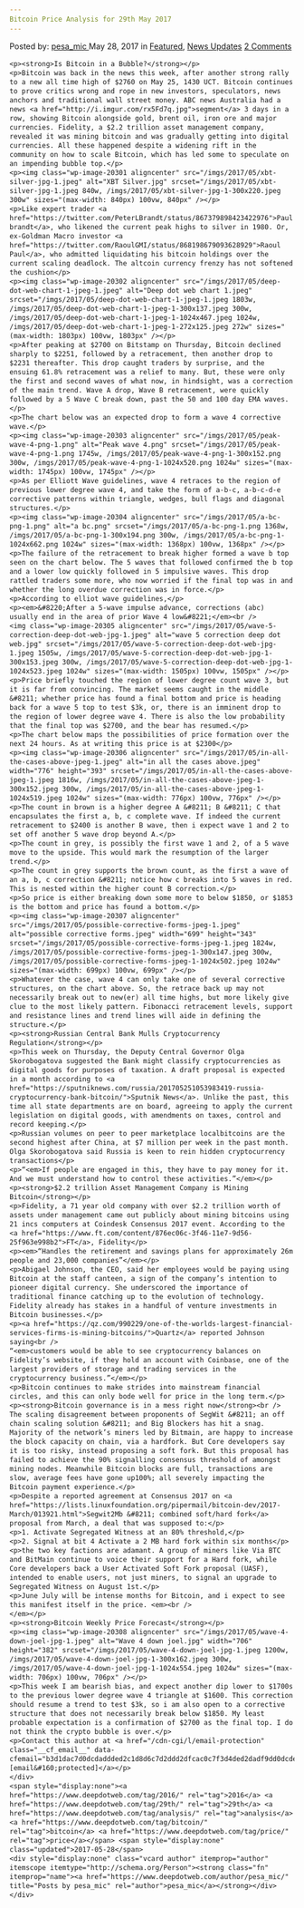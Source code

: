 ```yaml
---
Bitcoin Price Analysis for 29th May 2017
---
```

<article class="post-listing post-20292 post type-post status-publish format-standard has-post-thumbnail hentry  tag-3336 tag-29th tag-analysis tag-bitcoin tag-price">
    <div class="post-inner">
        <span>Posted by: <a href="https://www.deepdotweb.com/author/pesa_mic/" title="">pesa_mic </a></span>
    <span>May 28, 2017</span>
    <span>in <a href="https://www.deepdotweb.com/category/deepdot-news/" rel="category tag">Featured</a>, <a href="https://www.deepdotweb.com/category/news-updates/" rel="category tag">News Updates</a></span>
    <span><a href="https://www.deepdotweb.com/2017/05/28/bitcoin-price-analysis-29th-may-2016/#comments">2 Comments</a></span>
    </p>
    <div class="clear"></div>
    
    <p><strong>Is Bitcoin in a Bubble?</strong></p>
    <p>Bitcoin was back in the news this week, after another strong rally to a new all time high of $2760 on May 25, 1430 UCT. Bitcoin continues to prove critics wrong and rope in new investors, speculators, news anchors and traditional wall street money. ABC news Australia had a news <a href="http://i.imgur.com/rx5Fd7q.jpg">segment</a> 3 days in a row, showing Bitcoin alongside gold, brent oil, iron ore and major currencies. Fidelity, a $2.2 trillion asset management company, revealed it was mining bitcoin and was gradually getting into digital currencies. All these happened despite a widening rift in the community on how to scale Bitcoin, which has led some to speculate on an impending bubble top.</p>
    <p><img class="wp-image-20301 aligncenter" src="/imgs/2017/05/xbt-silver-jpg-1.jpeg" alt="XBT Silver.jpg" srcset="/imgs/2017/05/xbt-silver-jpg-1.jpeg 840w, /imgs/2017/05/xbt-silver-jpg-1-300x220.jpeg 300w" sizes="(max-width: 840px) 100vw, 840px" /></p>
    <p>Like expert trader <a href="https://twitter.com/PeterLBrandt/status/867379898423422976">Paul brandt</a>, who likened the current peak highs to silver in 1980. Or, ex-Goldman Macro investor <a href="https://twitter.com/RaoulGMI/status/868198679093628929">Raoul Paul</a>, who admitted liquidating his bitcoin holdings over the current scaling deadlock. The altcoin currency frenzy has not softened the cushion</p>
    <p><img class="wp-image-20302 aligncenter" src="/imgs/2017/05/deep-dot-web-chart-1-jpeg-1.jpeg" alt="Deep dot web chart 1.jpeg" srcset="/imgs/2017/05/deep-dot-web-chart-1-jpeg-1.jpeg 1803w, /imgs/2017/05/deep-dot-web-chart-1-jpeg-1-300x137.jpeg 300w, /imgs/2017/05/deep-dot-web-chart-1-jpeg-1-1024x467.jpeg 1024w, /imgs/2017/05/deep-dot-web-chart-1-jpeg-1-272x125.jpeg 272w" sizes="(max-width: 1803px) 100vw, 1803px" /></p>
    <p>After peaking at $2700 on Bitstamp on Thursday, Bitcoin declined sharply to $2251, followed by a retracement, then another drop to $2231 thereafter. This drop caught traders by surprise, and the ensuing 61.8% retracement was a relief to many. But, these were only the first and second waves of what now, in hindsight, was a correction of the main trend. Wave A drop, Wave B retracement, were quickly followed by a 5 Wave C break down, past the 50 and 100 day EMA waves.</p>
    <p>The chart below was an expected drop to form a wave 4 corrective wave.</p>
    <p><img class="wp-image-20303 aligncenter" src="/imgs/2017/05/peak-wave-4-png-1.png" alt="Peak wave 4.png" srcset="/imgs/2017/05/peak-wave-4-png-1.png 1745w, /imgs/2017/05/peak-wave-4-png-1-300x152.png 300w, /imgs/2017/05/peak-wave-4-png-1-1024x520.png 1024w" sizes="(max-width: 1745px) 100vw, 1745px" /></p>
    <p>As per Elliott Wave guidelines, wave 4 retraces to the region of previous lower degree wave 4, and take the form of a-b-c, a-b-c-d-e corrective patterns within triangle, wedges, bull flags and diagonal structures.</p>
    <p><img class="wp-image-20304 aligncenter" src="/imgs/2017/05/a-bc-png-1.png" alt="a bc.png" srcset="/imgs/2017/05/a-bc-png-1.png 1368w, /imgs/2017/05/a-bc-png-1-300x194.png 300w, /imgs/2017/05/a-bc-png-1-1024x662.png 1024w" sizes="(max-width: 1368px) 100vw, 1368px" /></p>
    <p>The failure of the retracement to break higher formed a wave b top seen on the chart below. The 5 waves that followed confirmed the b top and a lower low quickly followed in 5 impulsive waves. This drop rattled traders some more, who now worried if the final top was in and whether the long overdue correction was in force.</p>
    <p>According to elliot wave guidelines,</p>
    <p><em>&#8220;After a 5-wave impulse advance, corrections (abc) usually end in the area of prior Wave 4 low&#8221;</em><br />
    <img class="wp-image-20305 aligncenter" src="/imgs/2017/05/wave-5-correction-deep-dot-web-jpg-1.jpeg" alt="wave 5 correction deep dot web.jpg" srcset="/imgs/2017/05/wave-5-correction-deep-dot-web-jpg-1.jpeg 1505w, /imgs/2017/05/wave-5-correction-deep-dot-web-jpg-1-300x153.jpeg 300w, /imgs/2017/05/wave-5-correction-deep-dot-web-jpg-1-1024x523.jpeg 1024w" sizes="(max-width: 1505px) 100vw, 1505px" /></p>
    <p>Price briefly touched the region of lower degree count wave 3, but it is far from convincing. The market seems caught in the middle &#8211; whether price has found a final bottom and price is heading back for a wave 5 top to test $3k, or, there is an imminent drop to the region of lower degree wave 4. There is also the low probability that the final top was $2700, and the bear has resumed.</p>
    <p>The chart below maps the possibilities of price formation over the next 24 hours. As at writing this price is at $2300</p>
    <p><img class="wp-image-20306 aligncenter" src="/imgs/2017/05/in-all-the-cases-above-jpeg-1.jpeg" alt="in all the cases above.jpeg" width="776" height="393" srcset="/imgs/2017/05/in-all-the-cases-above-jpeg-1.jpeg 1816w, /imgs/2017/05/in-all-the-cases-above-jpeg-1-300x152.jpeg 300w, /imgs/2017/05/in-all-the-cases-above-jpeg-1-1024x519.jpeg 1024w" sizes="(max-width: 776px) 100vw, 776px" /></p>
    <p>The count in brown is a higher degree A &#8211; B &#8211; C that encapsulates the first a, b, c complete wave. If indeed the current retracement to $2400 is another B wave, then i expect wave 1 and 2 to set off another 5 wave drop beyond A.</p>
    <p>The count in grey, is possibly the first wave 1 and 2, of a 5 wave move to the upside. This would mark the resumption of the larger trend.</p>
    <p>The count in grey supports the brown count, as the first a wave of an a, b, c correction &#8211; notice how c breaks into 5 waves in red. This is nested within the higher count B correction.</p>
    <p>So price is either breaking down some more to below $1850, or $1853 is the bottom and price has found a bottom.</p>
    <p><img class="wp-image-20307 aligncenter" src="/imgs/2017/05/possible-corrective-forms-jpeg-1.jpeg" alt="possible corrective forms.jpeg" width="699" height="343" srcset="/imgs/2017/05/possible-corrective-forms-jpeg-1.jpeg 1824w, /imgs/2017/05/possible-corrective-forms-jpeg-1-300x147.jpeg 300w, /imgs/2017/05/possible-corrective-forms-jpeg-1-1024x502.jpeg 1024w" sizes="(max-width: 699px) 100vw, 699px" /></p>
    <p>Whatever the case, wave 4 can only take one of several corrective structures, on the chart above. So, the retrace back up may not necessarily break out to new(er) all time highs, but more likely give clue to the most likely pattern. Fibonacci retracement levels, support and resistance lines and trend lines will aide in defining the structure.</p>
    <p><strong>Russian Central Bank Mulls Cryptocurrency Regulation</strong></p>
    <p>This week on Thursday, the Deputy Central Governor Olga Skorobogatova suggested the Bank might classify cryptocurrencies as digital goods for purposes of taxation. A draft proposal is expected in a month according to <a href="https://sputniknews.com/russia/201705251053983419-russia-cryptocurrency-bank-bitcoin/">Sputnik News</a>. Unlike the past, this time all state departments are on board, agreeing to apply the current legislation on digital goods, with amendments on taxes, control and record keeping.</p>
    <p>Russian volumes on peer to peer marketplace localbitcoins are the second highest after China, at $7 million per week in the past month. Olga Skorobogatova said Russia is keen to rein hidden cryptocurrency transactions</p>
    <p>“<em>If people are engaged in this, they have to pay money for it. And we must understand how to control these activities.”</em></p>
    <p><strong>$2.2 trillion Asset Management Company is Mining Bitcoin</strong></p>
    <p>Fidelity, a 71 year old company with over $2.2 trillion worth of assets under management came out publicly about mining bitcoins using 21 incs computers at Coindesk Consensus 2017 event. According to the <a href="https://www.ft.com/content/876ec06c-3f46-11e7-9d56-25f963e998b2">FT</a>, Fidelity</p>
    <p><em>“Handles the retirement and savings plans for approximately 26m people and 23,000 companies”</em></p>
    <p>Abigael Johnson, the CEO, said her employees would be paying using Bitcoin at the staff canteen, a sign of the company’s intention to pioneer digital currency. She underscored the importance of traditional finance catching up to the evolution of technology. Fidelity already has stakes in a handful of venture investments in Bitcoin businesses.</p>
    <p><a href="https://qz.com/990229/one-of-the-worlds-largest-financial-services-firms-is-mining-bitcoins/">Quartz</a> reported Johnson saying<br />
    “<em>customers would be able to see cryptocurrency balances on Fidelity’s website, if they hold an account with Coinbase, one of the largest providers of storage and trading services in the cryptocurrency business.”</em></p>
    <p>Bitcoin continues to make strides into mainstream financial circles, and this can only bode well for price in the long term.</p>
    <p><strong>Bitcoin governance is in a mess right now</strong><br />
    The scaling disagreement between proponents of SegWit &#8211; an off chain scaling solution &#8211; and Big Blockers has hit a snag. Majority of the network’s miners led by Bitmain, are happy to increase the block capacity on chain, via a hardfork. But Core developers say it is too risky, instead proposing a soft fork. But this proposal has failed to achieve the 90% signalling consensus threshold of amongst mining nodes. Meanwhile Bitcoin blocks are full, transactions are slow, average fees have gone up100%; all severely impacting the Bitcoin payment experience.</p>
    <p>Despite a reported agreement at Consensus 2017 on <a href="https://lists.linuxfoundation.org/pipermail/bitcoin-dev/2017-March/013921.html">Segwit2Mb &#8211; combined soft/hard fork</a> proposal from March, a deal that was supposed to:</p>
    <p>1. Activate Segregated Witness at an 80% threshold,</p>
    <p>2. Signal at bit 4 Activate a 2 MB hard fork within six months</p>
    <p>the two key factions are adamant. A group of miners like Via BTC and BitMain continue to voice their support for a Hard fork, while Core developers back a User Activated Soft Fork proposal (UASF), intended to enable users, not just miners, to signal an upgrade to Segregated Witness on August 1st.</p>
    <p>June July will be intense months for Bitcoin, and i expect to see this manifest itself in the price. <em><br />
    </em></p>
    <p><strong>Bitcoin Weekly Price Forecast</strong></p>
    <p><img class="wp-image-20308 aligncenter" src="/imgs/2017/05/wave-4-down-joel-jpg-1.jpeg" alt="Wave 4 down joel.jpg" width="706" height="382" srcset="/imgs/2017/05/wave-4-down-joel-jpg-1.jpeg 1200w, /imgs/2017/05/wave-4-down-joel-jpg-1-300x162.jpeg 300w, /imgs/2017/05/wave-4-down-joel-jpg-1-1024x554.jpeg 1024w" sizes="(max-width: 706px) 100vw, 706px" /></p>
    <p>This week I am bearish bias, and expect another dip lower to $1700s to the previous lower degree wave 4 triangle at $1600. This correction should resume a trend to test $3k, so i am also open to a corrective structure that does not necessarily break below $1850. My least probable expectation is a confirmation of $2700 as the final top. I do not think the crypto bubble is over.</p>
    <p>Contact this author at <a href="/cdn-cgi/l/email-protection" class="__cf_email__" data-cfemail="b3d1dac7d0dcdaddded2c1d8d6c7d2ddd2dfcac0c7f3d4ded2dadf9dd0dcde">[email&#160;protected]</a></p>
    </div>
    <span style="display:none"><a href="https://www.deepdotweb.com/tag/2016/" rel="tag">2016</a> <a href="https://www.deepdotweb.com/tag/29th/" rel="tag">29th</a> <a href="https://www.deepdotweb.com/tag/analysis/" rel="tag">analysis</a> <a href="https://www.deepdotweb.com/tag/bitcoin/" rel="tag">bitcoin</a> <a href="https://www.deepdotweb.com/tag/price/" rel="tag">price</a></span> <span style="display:none" class="updated">2017-05-28</span>
    <div style="display:none" class="vcard author" itemprop="author" itemscope itemtype="http://schema.org/Person"><strong class="fn" itemprop="name"><a href="https://www.deepdotweb.com/author/pesa_mic/" title="Posts by pesa_mic" rel="author">pesa_mic</a></strong></div>
    </div>
</article>

